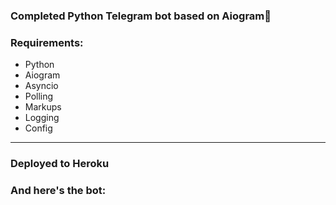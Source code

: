 ### Completed Python Telegram bot based on Aiogram🤖
### Requirements:
 - Python
 - Aiogram
 - Asyncio
 - Polling
 - Markups
 - Logging
 - Config

---

### Deployed to Heroku
### And here's the bot: 
